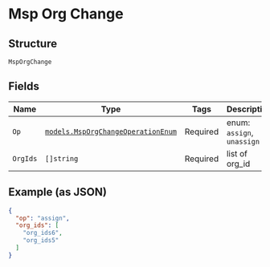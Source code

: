 
# Msp Org Change

## Structure

`MspOrgChange`

## Fields

| Name | Type | Tags | Description |
|  --- | --- | --- | --- |
| `Op` | [`models.MspOrgChangeOperationEnum`](../../doc/models/msp-org-change-operation-enum.md) | Required | enum: `assign`, `unassign` |
| `OrgIds` | `[]string` | Required | list of org_id |

## Example (as JSON)

```json
{
  "op": "assign",
  "org_ids": [
    "org_ids6",
    "org_ids5"
  ]
}
```


